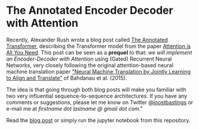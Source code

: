 # The Annotated Encoder Decoder with Attention

Recently, Alexander Rush wrote a blog post called [The Annotated Transformer](http://nlp.seas.harvard.edu/2018/04/03/attention.html), describing the Transformer model from the paper [Attention is All You Need](https://arxiv.org/abs/1706.03762). This post can be seen as a **prequel** to that: *we will implement an Encoder-Decoder with Attention* using (Gated) Recurrent Neural Networks, very closely following the original attention-based neural machine translation paper [\"Neural Machine Translation by Jointly Learning to Align and Translate\"](https://arxiv.org/abs/1409.0473) of Bahdanau et al. (2015).

The idea is that going through both blog posts will make you familiar with two very influential sequence-to-sequence architectures. If you have any comments or suggestions, please let me know on Twitter [@joostbastings](https://twitter.com/joostbastings) or e-mail me at *firstname dot lastname @ gmail dot com*."

Read the [blog post](https://bastings.github.io/annotated_encoder_decoder/) or simply run the jupyter notebook from this repository.
